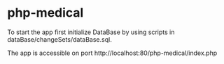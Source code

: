 # php-medical

To start the app first initialize DataBase by using scripts in dataBase/changeSets/dataBase.sql. 

The app is accessible on port http://localhost:80/php-medical/index.php